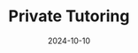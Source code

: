 ---
title: Private Tutoring
summary: High school chemistry, SAT math
date: 2024-10-10
type: docs
math: false
tags:
  - tutor
---